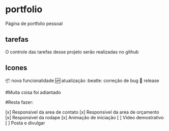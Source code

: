 # portfolio
Página de portfolio pessoal

## tarefas

O controle das tarefas desse projeto serão realizadas no github

## Icones

:package: nova funcionalidade
:up: atualização
:beatle: correção de bug
:checkered_flag: release


#Muita coisa foi adiantado 

#Resta fazer:


[x] Responsivel da area de contato
[x] Responsivel da area de orçamento
[x] Responsivel da rodape
[x] Animação de iniciação
[ ] Video demostrativo
[ ] Posta e divulgar